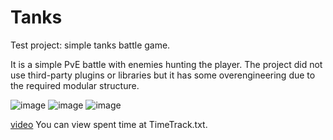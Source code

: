 # Tanks
Test project: simple tanks battle game.

It is a simple PvE battle with enemies hunting the player.
The project did not use third-party plugins or libraries but it has some overengineering due to the required modular structure.


![image](https://github.com/user-attachments/assets/841f14d5-435b-49b6-8a9e-c482f2f4b704)
![image](https://github.com/user-attachments/assets/b6fbe88a-201b-458e-a63c-905fe6735092)
![image](https://github.com/user-attachments/assets/51dde89e-0a32-4847-9aca-a27bc8151f83)


[video](https://drive.google.com/file/d/1DzvMq_l6U8ogO3BS9X-pkbyDdX9Kn4lq/view?usp=sharing)
You can view spent time at TimeTrack.txt.
